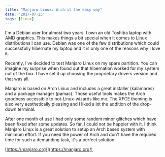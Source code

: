 ```yaml
---
title: "Manjaro Linux: Arch-it the easy way"
date: "2017-07-23"
tags: [linux]
---
```



I'm a Debian user for almost two years. I own an old Toshiba laptop with AMD graphics. This makes things a bit special when it comes to Linux distributions I can use. Debian was one of the few distributions which could successfully hibernate my laptop and it is only one of the reasons why I love it.

Recently, I've decided to test Manjaro Linux on my spare partition. You can imagine my surprise when found out that hibernation worked for my system out of the box. I have set it up choosing the proprietary drivers version and that was all.

Manjaro is based on Arch Linux and includes a great installer (kalamares) and a package manager (pamac). Those useful tools makes the Arch goodness accessible to not-Linux-wizards like me. The XFCE theming is also very aesthetically pleasing and I liked a lot the addition of the drop-down terminal.

After one month of use I had only some random minor glitches which have been fixed after some updates. So far, I could not be happier with it. I think Manjaro Linux is a great solution to setup an Arch based system with minimum effort. If you need the power of Arch and don't have the required time for such a demanding task, it's a perfect solution.

[https://manjaro.org/](https://manjaro.org/)
